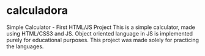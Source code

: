 # calculadora
Simple Calculator - First HTML/JS Project
This is a simple calculator, made using HTML/CSS3 and JS. Object oriented language in JS is implemented purely for educational purposes. This project was made solely for practicing the languages.

